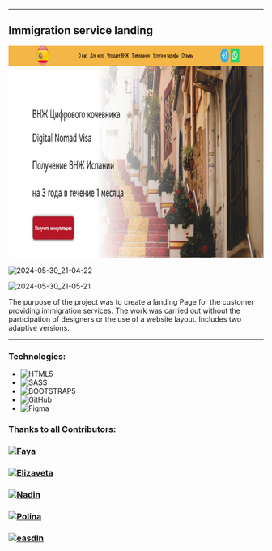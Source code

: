 ***
## Immigration service landing
<img src="./Assets/image/example1.png" alt="Example" width="725" height="418">

![2024-05-30_21-04-22](https://github.com/NadinKonst/La_Relobase/assets/148748559/c3531432-04fe-426e-91f5-744893aa706d)

![2024-05-30_21-05-21](https://github.com/NadinKonst/La_Relobase/assets/148748559/950f50ea-cccb-44c2-b44f-477f17e2e8f2)


The purpose of the project was to create a landing Page for the customer providing immigration services.
The work was carried out without the participation of designers or the use of a website layout. Includes two adaptive versions.


***
### Technologies:
* ![HTML5](https://img.shields.io/badge/html5-%23E34F26.svg?style=for-the-badge&logo=html5&logoColor=white)
* ![SASS](https://img.shields.io/badge/SASS-hotpink.svg?style=for-the-badge&logo=SASS&logoColor=white)
* ![BOOTSTRAP5](https://img.shields.io/badge/BOOTSTRAP5-blue?logo=bootstrap&logoColor=white)
* ![GitHub](https://img.shields.io/badge/github-%23121011.svg?style=for-the-badge&logo=github&logoColor=white)
* ![Figma](https://img.shields.io/badge/figma-%23F24E1E.svg?style=for-the-badge&logo=figma&logoColor=white)

 
### Thanks to all Contributors:
 <h3>
  <a href="https://github.com/FayaAkh">
    <img alt="Faya" src="https://img.shields.io/badge/-Faya-black?style=for-the-badge&logo=github&logoColor=white" />
  </a>
</h3>
 <h3>
  <a href="https://github.com/grecha97">
    <img alt="Elizaveta" src="https://img.shields.io/badge/- Elizaveta-black?style=for-the-badge&logo=github&logoColor=white" />
  </a>
</h3>
 <h3>
  <a href="https://github.com/NadinKonst">
    <img alt="Nadin" src="https://img.shields.io/badge/-Nadin-black?style=for-the-badge&logo=github&logoColor=white" />
  </a>
</h3>
 <h3>
  <a href="https://github.com/AleksandrovaPolina">
    <img alt="Polina" src="https://img.shields.io/badge/-Polina-black?style=for-the-badge&logo=github&logoColor=white" />
  </a>
</h3>
 <h3>
  <a href="https://github.com/easdln">
    <img alt="easdln" src="https://img.shields.io/badge/-easdln-black?style=for-the-badge&logo=github&logoColor=white" />
  </a>
</h3>
